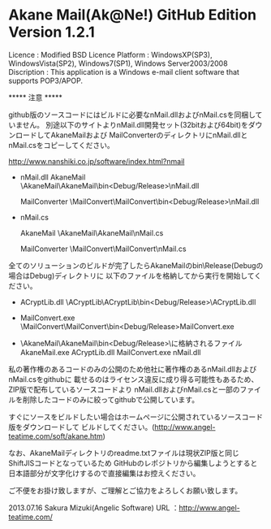Akane Mail(Ak@Ne!) GitHub Edition Version 1.2.1
========

Licence     : Modified BSD Licence
Platform    : WindowsXP(SP3), WindowsVista(SP2), Windows7(SP1), Windows Server2003/2008
Discription : This application is a Windows e-mail client software that supports POP3/APOP.

***** 注意 *****

github版のソースコードにはビルドに必要なnMail.dllおよびnMail.csを同梱していません。
別途以下のサイトよりnMail.dll開発セット(32bitおよび64bit)をダウンロードしてAkaneMailおよび
MailConverterのディレクトリにnMail.dllとnMail.csをコピーしてください。

http://www.nanshiki.co.jp/software/index.html?nmail

* nMail.dll
  AkaneMail
  <Checkout Dir>\AkaneMail\AkaneMail\bin\<Debug/Release>\nMail.dll

  MailConverter
  <Checkout Dir>\MailConvert\MailConvert\bin\<Debug/Release>\nMail.dll

* nMail.cs

  AkaneMail
  <Checkout Dir>\AkaneMail\AkaneMail\nMail.cs

  MailConverter
  <Checkout Dir>\MailConvert\MailConvert\nMail.cs

全てのソリューションのビルドが完了したらAkaneMailのbin\Release(Debugの場合はDebug)ディレクトリに
以下のファイルを格納してから実行を開始してください。

* ACryptLib.dll
  <Checkout Dir>\ACryptLib\ACryptLib\bin\<Debug/Release>\ACryptLib.dll

* MailConvert.exe
  <Checkout Dir>\MailConvert\MailConvert\bin\<Debug/Release>MailConvert.exe

* <Checkout Dir>\AkaneMail\AkaneMail\bin\<Debug/Release>\に格納されるファイル
  AkaneMail.exe
  ACryptLib.dll
  MailConvert.exe
  nMail.dll

私の著作権のあるコードのみの公開のため他社に著作権のあるnMail.dllおよびnMail.csをgithubに
載せるのはライセンス違反に成り得る可能性もあるため、ZIP版で配布しているソースコードより
nMail.dllおよびnMail.csと一部のファイルを削除したコードのみに絞ってgithubで公開しています。

すぐにソースをビルドしたい場合はホームページに公開されているソースコード版をダウンロードして
ビルドしてください。(http://www.angel-teatime.com/soft/akane.htm)

なお、AkaneMailディレクトリのreadme.txtファイルは現状ZIP版と同じShiftJISコードとなっているため
GitHubのレポジトリから編集しようとすると日本語部分が文字化けするので直接編集はお控えください。

ご不便をお掛け致しますが、ご理解とご協力をよろしくお願い致します。

2013.07.16 Sakura Mizuki(Angelic Software)
URL   ：http://www.angel-teatime.com/


